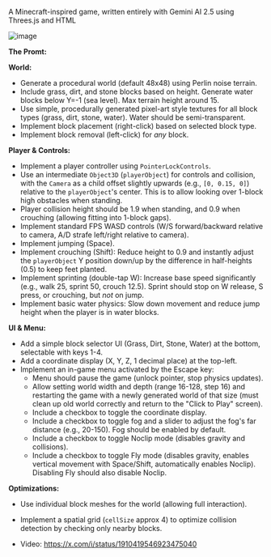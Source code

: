 A Minecraft-inspired game, written entirely with Gemini AI 2.5 using Threes.js and HTML

![image](https://github.com/user-attachments/assets/c3395acd-7c59-445b-8bb2-1604e30c508d)

**The Promt:**

**World:**
* Generate a procedural world (default 48x48) using Perlin noise terrain.
* Include grass, dirt, and stone blocks based on height. Generate water blocks below Y=-1 (sea level). Max terrain height around 15.
* Use simple, procedurally generated pixel-art style textures for all block types (grass, dirt, stone, water). Water should be semi-transparent.
* Implement block placement (right-click) based on selected block type.
* Implement block removal (left-click) for *any* block.

**Player & Controls:**
* Implement a player controller using `PointerLockControls`.
* Use an intermediate `Object3D` (`playerObject`) for controls and collision, with the `Camera` as a child offset slightly upwards (e.g., `[0, 0.15, 0]`) relative to the `playerObject`'s center. This is to allow looking over 1-block high obstacles when standing.
* Player collision height should be 1.9 when standing, and 0.9 when crouching (allowing fitting into 1-block gaps).
* Implement standard FPS WASD controls (W/S forward/backward relative to camera, A/D strafe left/right relative to camera).
* Implement jumping (Space).
* Implement crouching (Shift): Reduce height to 0.9 and instantly adjust the `playerObject` Y position down/up by the difference in half-heights (0.5) to keep feet planted.
* Implement sprinting (double-tap W): Increase base speed significantly (e.g., walk 25, sprint 50, crouch 12.5). Sprint should stop on W release, S press, or crouching, but *not* on jump.
* Implement basic water physics: Slow down movement and reduce jump height when the player is in water blocks.

**UI & Menu:**
* Add a simple block selector UI (Grass, Dirt, Stone, Water) at the bottom, selectable with keys 1-4.
* Add a coordinate display (X, Y, Z, 1 decimal place) at the top-left.
* Implement an in-game menu activated by the Escape key:
    * Menu should pause the game (unlock pointer, stop physics updates).
    * Allow setting world width and depth (range 16-128, step 16) and restarting the game with a newly generated world of that size (must clean up old world correctly and return to the "Click to Play" screen).
    * Include a checkbox to toggle the coordinate display.
    * Include a checkbox to toggle fog and a slider to adjust the fog's far distance (e.g., 20-150). Fog should be enabled by default.
    * Include a checkbox to toggle Noclip mode (disables gravity and collisions).
    * Include a checkbox to toggle Fly mode (disables gravity, enables vertical movement with Space/Shift, automatically enables Noclip). Disabling Fly should also disable Noclip.

**Optimizations:**
* Use individual block meshes for the world (allowing full interaction).
* Implement a spatial grid (`cellSize` approx 4) to optimize collision detection by checking only nearby blocks.

* Video: https://x.com/i/status/1910419546923475040
